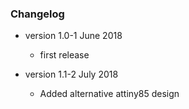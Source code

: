 ### Changelog

* version 1.0-1 June 2018
	* first release

* version 1.1-2 July 2018
	*  Added alternative attiny85 design

	